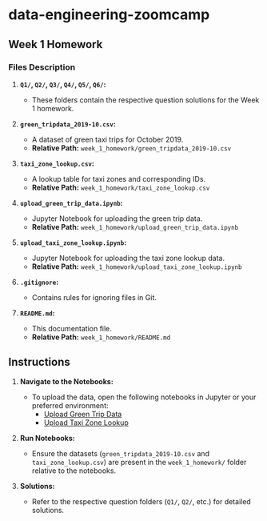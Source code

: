 # data-engineering-zoomcamp

## Week 1 Homework

### Files Description

1. **`Q1/`, `Q2/`, `Q3/`, `Q4/`, `Q5/`, `Q6/`:**
   - These folders contain the respective question solutions for the Week 1 homework.

2. **`green_tripdata_2019-10.csv`:**
   - A dataset of green taxi trips for October 2019.
   - **Relative Path:** `week_1_homework/green_tripdata_2019-10.csv`

3. **`taxi_zone_lookup.csv`:**
   - A lookup table for taxi zones and corresponding IDs.
   - **Relative Path:** `week_1_homework/taxi_zone_lookup.csv`

4. **`upload_green_trip_data.ipynb`:**
   - Jupyter Notebook for uploading the green trip data.
   - **Relative Path:** `week_1_homework/upload_green_trip_data.ipynb`

5. **`upload_taxi_zone_lookup.ipynb`:**
   - Jupyter Notebook for uploading the taxi zone lookup data.
   - **Relative Path:** `week_1_homework/upload_taxi_zone_lookup.ipynb`

6. **`.gitignore`:**
   - Contains rules for ignoring files in Git.

7. **`README.md`:**
   - This documentation file.
   - **Relative Path:** `week_1_homework/README.md`

## Instructions

1. **Navigate to the Notebooks:**
   - To upload the data, open the following notebooks in Jupyter or your preferred environment:
     - [Upload Green Trip Data](upload_green_trip_data.ipynb)
     - [Upload Taxi Zone Lookup](upload_taxi_zone_lookup.ipynb)

2. **Run Notebooks:**
   - Ensure the datasets (`green_tripdata_2019-10.csv` and `taxi_zone_lookup.csv`) are present in the `week_1_homework/` folder relative to the notebooks.

3. **Solutions:**
   - Refer to the respective question folders (`Q1/`, `Q2/`, etc.) for detailed solutions.
